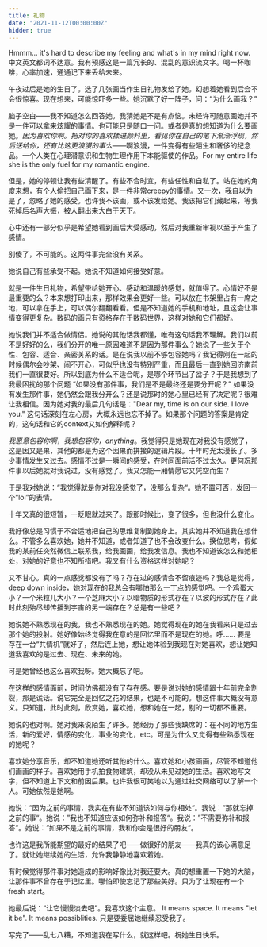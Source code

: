 ```yaml
---
title: 礼物
date: "2021-11-12T00:00:00Z"
hidden: true
---
```


Hmmm... it's hard to describe my feeling and what's in my mind right now. 中文英文都词不达意。我有预感这是一篇冗长的、混乱的意识流文字。喝一杯咖啡，心率加速，通通记下来丢给未来。

午夜过后是她的生日了。选了几张画当作生日礼物发给了她。幻想着她看到后会不会很惊喜。现在想来，可能惊吓多一些。她沉默了好一阵子，问：“为什么画我？”

脑子空白——我不知道怎么回答她。我猜她是不是有点恼。未经许可随意画她并不是一件可以拿来炫耀的事情。也可能只是随口一问。或者是真的想知道为什么要画她。_因为喜欢你啊。把对你的喜欢揉进颜料里，看见你在自己的笔下渐渐浮现，然后送给你，还有比这更浪漫的事么_——啊浪漫，一件变得有些陌生和奢侈的纪念品。一个人类在心理潜意识和生物生理作用下本能驱使的作品。For my entire life she is the only fuel for my romantic engine. 

但是，她的停顿让我有些清醒了。有些不合时宜，有些任性和自私了。站在她的角度来想，有个人偷把自己画下来，是一件非常creepy的事情。又一次，我自以为是了，忽略了她的感受。也许我不该画，或不该发给她。我该把它们藏起来，等我死掉后名声大振，被人翻出来大白于天下。

心中还有一部分似乎是希望她看到画后大受感动，然后对我重新审视以至于产生了感情。

别傻了，不可能的。这两件事完全没有关系。

她说自己有些承受不起。她说不知道如何接受好意。

就是一件生日礼物，希望带给她开心、感动和温暖的感觉，就值得了。心情好不是最重要的么？本来想打印出来，那样效果会更好一些。可以放在书架里占有一席之地，可以拿在手上，可以偶尔翻翻看看。但是不知道她的手机和地址，且这会让事情变得更复杂。数码的画只有资格存在于数码世界，这样对她和它们都好。

她说我们并不适合做情侣。她说的其他话我都懂，唯有这句话我不理解。我们以前不是好好的么，我们分开的唯一原因难道不是因为那件事么？她说了一些关于个性、包容、适合、亲密关系的话。是在说我以前不够包容她吗？我记得刚在一起的时候偶尔会吵架、闹不开心，可似乎也没有特别严重，而且最后一直到她回济南前我们一直很要好。所以到底为什么不适合呢，是哪个环节出了岔子？于是我想到了我最困扰的那个问题 “如果没有那件事，我们是不是最终还是要分开呢？” 如果没有发生那件事，她仍然会跟我分开么？还是说那时的她心里已经有了决定呢？很难让我相信。因为她对我的最后几句话是："Dear my, time is on our side. I love you." 这句话深刻在左心房，大概永远也忘不掉了。如果那个问题的答案是肯定的，这句话和它的context又如何解释呢？

_我愿意包容你啊，我想包容你，anything_。我觉得只是她现在对我没有感觉了，这是因又是果，其他的都是为这个因果而拼接的逻辑片段。十年时光太漫长了。多少事情发生又过去。感情不过是一瞬间的感受，在时间面前活不过太久。更何况那件事以后她就对我说过，没有感觉了。我又怎能一厢情愿它又凭空而生？

于是我对她说：“我觉得就是你对我没感觉了，没那么复杂“。她不置可否，发回一个“lol”的表情。

十年又真的很短暂，一眨眼就过来了。跟那时候比，变了很多，但也没什么变化。

我好像总是习惯于不合适地把自己的思维复制到她身上。其实她并不知道我在想什么。不管多么喜欢她，她并不知道，或者知道了也不会改变什么。换位思考，假如我的某前任突然微信上联系我，给我画画，给我发信息。我也不知道该怎么和她相处，对她的好意也不知所措吧。我又有什么资格这样对她呢？

又不甘心。真的一点感觉都没有了吗？存在过的感情会不留痕迹吗？我总是觉得，deep down inside，她对现在的我总会有哪怕那么一丁点的感觉吧。一个鸡蛋大小？一个米粒儿大小？一个芝麻大小？以暗物质的形式存在？以波的形式存在？此时此刻殆尽却传播到宇宙的另一端存在？总是有一些吧？

她说她不熟悉现在的我，我也不熟悉现在的她。她觉得现在的她在我看来只是过去那个她的投射。她好像始终觉得我在意的是回忆里而不是现在的她。呼…… 要是存在一台“共情机”就好了，然后连上她，想让她体验到我现在对她喜欢，想让她知道我喜欢的是过去、现在、未来的她。

可是她曾经也这么喜欢我呀。她大概忘了吧。

在这样的感情面前，时间仿佛都没有了存在感。要是说对她的感情跟十年前完全割裂，那是谎话。说它完全是回忆之花的结果，也是不可能的。想这件事大概没有意义。只知道，此时此刻，欣赏她，喜欢她，想和她在一起，别的一切都不重要。

她说的也对啊。她对我来说陌生了许多。她经历了那些我缺席的：在不同的地方生活，新的爱好，情感的变化，事业的变化，etc。可是为什么又觉得有些熟悉现在的她呢？

喜欢她分享音乐，却不知道她还听其他的什么。喜欢她和小孩画画，尽管不知道他们画画的样子。喜欢她用手机拍食物建筑，却没从未见过她的生活。喜欢她写文字，但不知道上下文和前因后果。也许我很可笑地以为通过社交网络可以了解一个人。可她依然是她啊。

她说：“因为之前的事情，我实在有些不知道该如何与你相处“。我说：“那就忘掉之前的事“。她说：”我也不知道应该如何弥补和报答“。我说：”不需要弥补和报答“。她说：“如果不是之前的事情，我和你会是很好的朋友“。

也许这是我所能期望的最好的结果了吧——做很好的朋友——我真的该心满意足了。就让她继续她的生活，允许我静静地喜欢着她。

有时候觉得那件事对她造成的影响好像比对我还要大。真的想重置一下她的大脑，让那件事不曾存在于记忆里。哪怕即使忘记了那些美好。只为了让现在有一个fresh start。

她最后说：“让它慢慢淡去吧”。我喜欢这个主意。 It means space. It means "let it be". It means possiblities. 只是要委屈她继续忍受我了。

写完了——乱七八糟，不知道我在写什么，就这样吧。祝她生日快乐。
